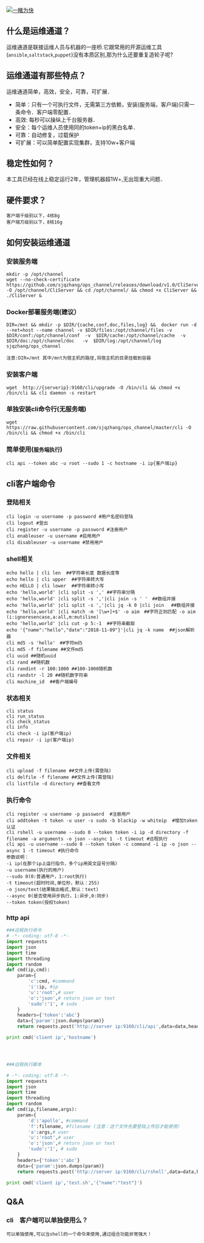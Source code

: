 [![一睹为快](https://asciinema.org/a/258501.svg)](https://asciinema.org/a/258501)

## 什么是运维通道？
运维通道是联接运维人员与机器的一座桥.它跟常用的开源运维工具(`ansible`,`saltstack`,`puppet`)没有本质区别,那为什么还要重复造轮子呢?
## 运维通道有那些特点？
运维通道简单，高效，安全，可靠，可扩展．
- 简单：只有一个可执行文件，无需第三方依赖，安装(服务端，客户端)只需一条命令．客户端零配置．
- 高效: 每秒可以操纵上千台服务器．
- 安全：每个运维人员使用同的token+ip的黑白名单．
- 可靠：自动修复，过载保护
- 可扩展：可以简单配置实现集群，支持10w+客户端

## 稳定性如何？
本工具已经在线上稳定运行2年，管理机器超1Ｗ+,无出现重大问题．



## 硬件要求？
```
客户端千级别以下，4核8g
客户端万级别以下，8核16g
```


## 如何安装运维通道

### 安装服务端
```
mkdir -p /opt/channel
wget --no-check-certificate https://github.com/sjqzhang/ops_channel/releases/download/v1.0/CliServer  -O /opt/channel/CliServer && cd /opt/channel/ && chmod +x CliServer && ./CliServer &
```

### Docker部署服务端(建议）
```
DIR=/mnt && mkdir -p $DIR/{cache,conf,doc,files,log} &&  docker run -d  --net=host --name channel -v $DIR/files:/opt/channel/files -v $DIR/conf:/opt/channel/conf  -v  $DIR/cache:/opt/channel/cache  -v  $DIR/doc:/opt/channel/doc   -v  $DIR/log:/opt/channel/log  sjqzhang/ops_channel
```
```
注意:DIR=/mnt 其中/mnt为宿主机的路径,将宿主机的目录挂载到容器
```

### 安装客户端
```
wget  http://{serverip}:9160/cli/upgrade -O /bin/cli && chmod +x /bin/cli && cli daemon -s restart
```

### 单独安装cli命令行(无服务端)
```
wget  https://raw.githubusercontent.com/sjqzhang/ops_channel/master/cli -O /bin/cli && chmod +x /bin/cli 
```



### 简单使用(`服务端执行`)
```
cli api --token abc -u root --sudo 1 -c hostname -i ip{客户端ip}
```




## cli客户端命令

### 登陆相关
```
cli login -u username -p password #用户名密码登陆
cli logout #登出
cli register -u username -p password #注册用户 
cli enableuser -u username #启用用户
cli disableuser -u username #禁用用户
```

### shell相关
```
echo hello | cli len  ##字符串长度 数据长度等    
echo hello | cli upper  ##字符串转大写   
echo HELLO | cli lower  ##字符串转小写  
echo 'hello,world' |cli split -s ',' ##字符串分隔
echo 'hello,world' |cli split -s ','|cli join -s ' '　##数组并接  
echo 'hello,world' |cli split -s ','|cli jq -k 0 |cli join 　##数组并接 
echo 'hello,world' |cli match -m '[\w+]+$' -o aim　##字符正则匹配 -o aim (i:ignoresencase,a:all,m:mutiline) 
echo 'hello,world' |cli cut -p 5:-1  ##字符串截取
echo '{"name":"hello","date":"2018-11-09"}'|cli jq -k name  ##json解析器
cli md5 -s 'hello'　##字符md5
cli md5 -f filename ##文件md5
cli uuid ##随机uuid
cli rand ##随机数
cli randint -r 100:1000 ##100-1000随机数
cli randstr -l 20 ##随机数字符串
cli machine_id  ##客户端编号
```

### 状态相关
```
cli status
cli run_status
cli check_status
cli info
cli check -i ip(客户端ip)
cli repair -i ip(客户端ip)
```


### 文件相关
```
cli upload -f filename ##文件上传(需登陆)
cli delfile -f filename ##文件上传(需登陆)
cli listfile -d directory ##查看文件
```



### 执行命令
```
cli register -u username -p password  #注册用户
cli addtoken -t token -u user -s sudo -b blackip -w whiteip  #增加token认证
cli rshell -u username --sudo 0 --token token -i ip -d directory -f filename -a arguments -o json --async 1　-t timeout #远程执行
cli api -u username --sudo 0 --token token -c command -i ip -o json --async 1 -t timeout #执行命令
参数说明：
-i ip(在那个ip上运行指令，多个ip用英文逗号分隔)
-u username(执行的用户)
--sudo 0(0:普通用户，1:root执行)
-t timeout(超时时间,单位秒，默认：25S)
-o json/text(结果输出格式,默认：text)
--async 0(是否使用异步执行，1:异步,0:同步)
--token token(授权token)
```



### http api
```python
###远程执行命令
# -*- coding: utf-8 -*-
import requests
import json
import time
import threading
import random
def cmd(ip,cmd):
    param={
        'c':cmd, #command
        'i':ip, #ip
        'u':'root',# user
        'o':'json',# return json or text
        'sudo':'1', # sudo
    }
    headers={'token':'abc'}
    data={'param':json.dumps(param)}
    return requests.post('http://server ip:9160/cli/api',data=data,headers=headers).text

print cmd('client ip','hostname')




###远程执行脚本

# -*- coding: utf-8 -*-
import requests
import json
import time
import threading
import random
def cmd(ip,filename,args):
    param={
        'd':'apollo', #command
        'f':filename, #filename (注意：这个文件先要登陆上传后才能使用）
        'a':args,# user
        'u':'root',# user
        'o':'json',# return json or text
        'sudo':'1', # sudo
    }
    headers={'token':'abc'}
    data={'param':json.dumps(param)}
    return requests.post('http://server ip:9160/cli/rshell',data=data,headers=headers).text

print cmd('client ip','test.sh','{"name":"test"}')

```






## Q&A

### cli　客户端可以单独使用么？
```
可以单独使用,可以当shell的一个命令来使用,通过组合功能非常强大！
```




